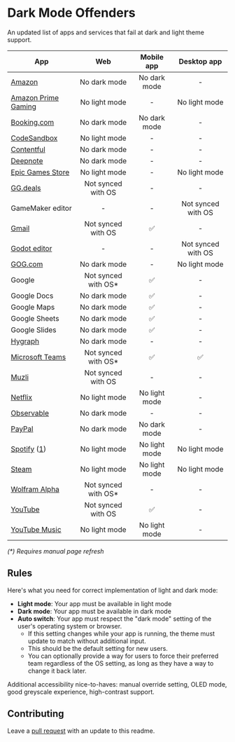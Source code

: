 # Dark Mode Offenders

An updated list of apps and services that fail at dark and light theme support.

|App|Web|Mobile app|Desktop app|
|-|:-:|:-:|:-:|
|[Amazon](https://amazon.com)|No dark mode|No dark mode|-|
|[Amazon Prime Gaming](https://gaming.amazon.com/)|No light mode|-|No light mode|
|[Booking.com](https://booking.com/)|No dark mode|No dark mode|-|
|[CodeSandbox](https://codesandbox.io/)|No light mode|-|-|
|[Contentful](https://ontentful.com/)|No dark mode|-|-|
|[Deepnote](https://deepnote.com/)|No dark mode|-|-|
|[Epic Games Store](https://store.epicgames.com/)|No light mode|-|No light mode|
|[GG.deals](https://deals.gg)|Not synced with OS|-|-|
|GameMaker editor|-|-|Not synced with OS|
|[Gmail](http://mail.google.com/)|Not synced with OS|✅|-|
|[Godot editor](https://godotengine.org/)|-|-|Not synced with OS|
|[GOG.com](https://gog.com)|No dark mode|-|No light mode|
|Google|Not synced with OS*|✅|-|
|Google Docs|No dark mode|✅|-|
|Google Maps|No dark mode|✅|-|
|Google Sheets|No dark mode|✅|-|
|Google Slides|No dark mode|✅|-|
|[Hygraph](https://hygraph.com/)|No dark mode|-|-|
|[Microsoft Teams](https://teams.microsoft.com/)|Not synced with OS*|✅|✅|
|[Muzli](https://muz.li/)|Not synced with OS|-|-|
|[Netflix](https://www.netflix.com/)|No light mode|No light mode|-|
|[Observable](https://observablehq.com)|No dark mode|-|-|
|[PayPal](https://www.paypal.com/de/home)|No dark mode|No dark mode|-|
|[Spotify](https://spotify.com/) ([1](https://community.spotify.com/t5/Live-Ideas/All-Platforms-Light-Mode-option/idi-p/730341))|No light mode|No light mode|No light mode|
|[Steam](https://store.steampowered.com/)|No light mode|No light mode|No light mode|
|[Wolfram Alpha](https://www.wolframalpha.com/)|Not synced with OS*|-|-|
|[YouTube](https://www.youtube.com/)|Not synced with OS|✅|-|
|[YouTube Music](https://www.youtube.com/)|No light mode|No light mode|-|


_(*) Requires manual page refresh_

## Rules

Here's what you need for correct implementation of light and dark mode:

- **Light mode**: Your app must be available in light mode
- **Dark mode**: Your app must be available in dark mode
- **Auto switch**: Your app must respect the "dark mode" setting of the user's operating system or browser.
  - If this setting changes while your app is running, the theme must update to match without additional input.
  - This should be the default setting for new users.
  - You can optionally provide a way for users to force their preferred team regardless of the OS setting, as long as they have a way to change it back later.

Additional accessibility nice-to-haves: manual override setting, OLED mode, good greyscale experience, high-contrast support.

## Contributing

Leave a [pull request](https://github.com/jerryjappinen/dark-mode-offenders/pulls) with an update to this readme.
